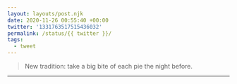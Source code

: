 ```yaml
---
layout: layouts/post.njk
date: 2020-11-26 00:55:40 +00:00
twitter: '1331763517515436032'
permalink: /status/{{ twitter }}/
tags: 
  - tweet
---
```


> New tradition: take a big bite of each pie the night before.

---
